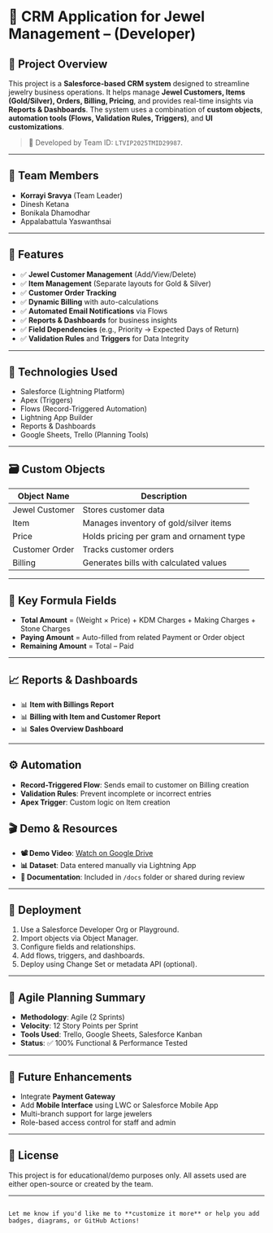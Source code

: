 
# 💎 CRM Application for Jewel Management – (Developer)

## 📌 Project Overview

This project is a **Salesforce-based CRM system** designed to streamline jewelry business operations. It helps manage **Jewel Customers, Items (Gold/Silver), Orders, Billing, Pricing**, and provides real-time insights via **Reports & Dashboards**. The system uses a combination of **custom objects**, **automation tools (Flows, Validation Rules, Triggers)**, and **UI customizations**.

> 🚀 Developed by Team ID: `LTVIP2025TMID29987`.

---

## 👥 Team Members

- **Korrayi Sravya** (Team Leader)
- Dinesh Ketana
- Bonikala Dhamodhar
- Appalabattula Yaswanthsai

---

## 🧩 Features

- ✅ **Jewel Customer Management** (Add/View/Delete)
- ✅ **Item Management** (Separate layouts for Gold & Silver)
- ✅ **Customer Order Tracking**
- ✅ **Dynamic Billing** with auto-calculations
- ✅ **Automated Email Notifications** via Flows
- ✅ **Reports & Dashboards** for business insights
- ✅ **Field Dependencies** (e.g., Priority → Expected Days of Return)
- ✅ **Validation Rules** and **Triggers** for Data Integrity

---

## 🔧 Technologies Used

- Salesforce (Lightning Platform)
- Apex (Triggers)
- Flows (Record-Triggered Automation)
- Lightning App Builder
- Reports & Dashboards
- Google Sheets, Trello (Planning Tools)

---

## 🗃️ Custom Objects

| Object Name         | Description                                |
|---------------------|--------------------------------------------|
| Jewel Customer      | Stores customer data                       |
| Item                | Manages inventory of gold/silver items     |
| Price               | Holds pricing per gram and ornament type   |
| Customer Order      | Tracks customer orders                     |
| Billing             | Generates bills with calculated values     |

---

## 🧠 Key Formula Fields

- **Total Amount** = (Weight × Price) + KDM Charges + Making Charges + Stone Charges
- **Paying Amount** = Auto-filled from related Payment or Order object
- **Remaining Amount** = Total – Paid

---

## 📈 Reports & Dashboards

- 📊 **Item with Billings Report**
- 📊 **Billing with Item and Customer Report**
- 📊 **Sales Overview Dashboard**

---

## ⚙️ Automation

- **Record-Triggered Flow**: Sends email to customer on Billing creation
- **Validation Rules**: Prevent incomplete or incorrect entries
- **Apex Trigger**: Custom logic on Item creation


## 🎬 Demo & Resources

* **📽️ Demo Video**: [Watch on Google Drive](https://drive.google.com/your-demo-link)
* **📊 Dataset**: Data entered manually via Lightning App
* **📎 Documentation**: Included in `/docs` folder or shared during review

---

## 🚀 Deployment

1. Use a Salesforce Developer Org or Playground.
2. Import objects via Object Manager.
3. Configure fields and relationships.
4. Add flows, triggers, and dashboards.
5. Deploy using Change Set or metadata API (optional).

---

## 📅 Agile Planning Summary

* **Methodology**: Agile (2 Sprints)
* **Velocity**: 12 Story Points per Sprint
* **Tools Used**: Trello, Google Sheets, Salesforce Kanban
* **Status**: ✅ 100% Functional & Performance Tested

---

## 📌 Future Enhancements

* Integrate **Payment Gateway**
* Add **Mobile Interface** using LWC or Salesforce Mobile App
* Multi-branch support for large jewelers
* Role-based access control for staff and admin

---

## 📜 License

This project is for educational/demo purposes only. All assets used are either open-source or created by the team.

---

```

Let me know if you'd like me to **customize it more** or help you add badges, diagrams, or GitHub Actions!
```
